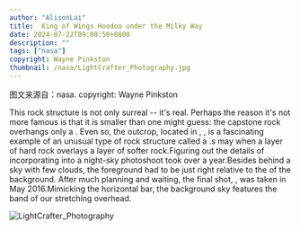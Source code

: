 ```yaml
---
author: "AlisonLai"
title:  King of Wings Hoodoo under the Milky Way 
date: 2024-07-22T09:00:50+0800
description: ""
tags: ["nasa"]
copyright: Wayne Pinkston
thumbnail: /nasa/LightCrafter_Photography.jpg
---
```

图文来源自：nasa.  copyright: Wayne Pinkston

  This rock structure is not only surreal -- it's real. Perhaps the reason it's not more famous is that it is smaller than one might guess: the capstone rock overhangs only a . Even so, the  outcrop, located in , , is a fascinating example of an unusual type of rock structure called a .s may  when a layer of hard rock overlays a layer of  softer rock.Figuring out the details of incorporating  into a night-sky photoshoot took over a year.Besides  behind a sky with few clouds, the foreground had to be  just right relative to the  of the background. After much planning and waiting, the final shot, , was taken in May 2016.Mimicking the horizontal bar, the background sky features the band of our  stretching overhead.

![LightCrafter_Photography](/nasa/LightCrafter_Photography.jpg)